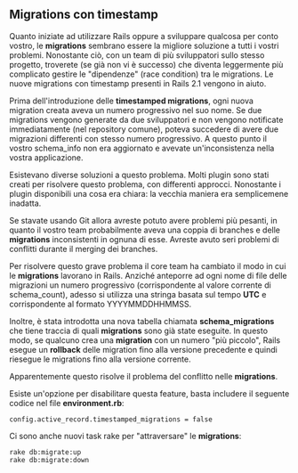 ## Migrations con timestamp

Quanto iniziate ad utilizzare Rails oppure a sviluppare qualcosa per conto vostro, le **migrations** sembrano essere la migliore soluzione a tutti i vostri problemi. Nonostante ciò, con un team di più sviluppatori sullo stesso progetto, troverete (se già non vi è successo) che diventa leggermente più complicato gestire le "dipendenze" (race condition) tra le migrations. Le nuove migrations con timestamp presenti in Rails 2.1 vengono in aiuto.

Prima dell'introduzione delle **timestamped migrations**, ogni nuova migration creata aveva un numero progressivo nel suo nome. Se due migrations vengono generate da due sviluppatori e non vengono notificate immediatamente (nel repository comune), poteva succedere di avere due migrazioni differenti con stesso numero progressivo. A questo punto il vostro schema_info non era aggiornato e avevate un'inconsistenza nella vostra applicazione.

Esistevano diverse soluzioni a questo problema. Molti plugin sono stati creati per risolvere questo problema, con differenti approcci. Nonostante i plugin disponibili una cosa era chiara: la vecchia maniera era semplicemene inadatta.

Se stavate usando Git allora avreste potuto avere problemi più pesanti, in quanto il vostro team probabilmente aveva una coppia di branches e delle **migrations** inconsistenti in ognuna di esse. Avreste avuto seri problemi di conflitti durante il merging dei branches.

Per risolvere questo grave problema il core team ha cambiato il modo in cui le **migrations** lavorano in Rails. Anziché anteporre ad ogni nome di file delle migrazioni un numero progressivo (corrispondente al valore corrente di schema_count), adesso si utilizza una stringa basata sul tempo **UTC** e corrispondente al formato  YYYYMMDDHHMMSS.

Inoltre, è stata introdotta una nova tabella chiamata **schema_migrations** che tiene traccia di quali **migrations** sono già state eseguite. In questo modo, se qualcuno crea una **migration** con un numero "più piccolo", Rails esegue un **rollback** delle migration fino alla versione precedente e quindi riesegue le migrations fino alla versione corrente.

Apparentemente questo risolve il problema del conflitto nelle **migrations**.

Esiste un'opzione per disabilitare questa feature, basta includere il seguente codice nel file **environment.rb**:

	config.active_record.timestamped_migrations = false

Ci sono anche nuovi task rake per "attraversare" le **migrations**:

	rake db:migrate:up
	rake db:migrate:down
